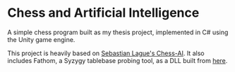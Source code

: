# Chess and Artificial Intelligence

A simple chess program built as my thesis project, implemented in C# using the Unity game engine.

This project is heavily based on [Sebastian Lague's Chess-AI](https://github.com/SebLague/Chess-AI).
It also includes Fathom, a Syzygy tablebase probing tool, as a DLL built from [here](https://github.com/mviktor02/Fathom).
